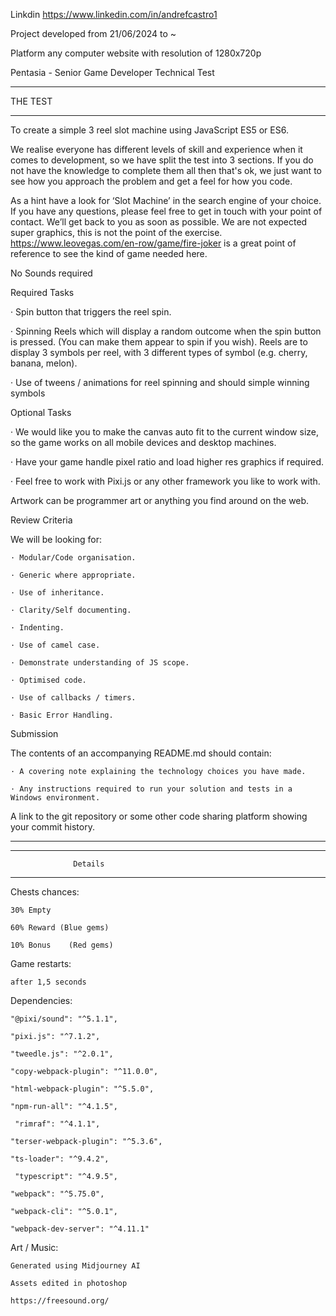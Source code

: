 Linkdin https://www.linkedin.com/in/andrefcastro1

Project developed from 21/06/2024 to ~

Platform any computer website with resolution of 1280x720p

Pentasia - Senior Game Developer Technical Test


***************************************************
 THE TEST
***************************************************


To create a simple 3 reel slot machine using JavaScript ES5 or ES6.

We realise everyone has different levels of skill and experience when it comes to development, so we have split the test into 3 sections. If you do not have the knowledge to complete them all then that's ok, we just want to see how you approach the problem and get a feel for how you code.

As a hint have a look for ‘Slot Machine’ in the search engine of your choice. If you have any questions, please feel free to get in touch with your point of contact. We’ll get back to you as soon as possible. We are not expected super graphics, this is not the point of the exercise. https://www.leovegas.com/en-row/game/fire-joker is a great point of reference to see the kind of game needed here.

No Sounds required

Required Tasks

· Spin button that triggers the reel spin.

· Spinning Reels which will display a random outcome when the spin button is pressed. (You can make them appear to spin if you wish). Reels are to display 3 symbols per reel, with 3 different types of symbol (e.g. cherry, banana, melon).

· Use of tweens / animations for reel spinning and should simple winning symbols

Optional Tasks

· We would like you to make the canvas auto fit to the current window size, so the game works on all mobile devices and desktop machines.

· Have your game handle pixel ratio and load higher res graphics if required.

· Feel free to work with Pixi.js or any other framework you like to work with.

Artwork can be programmer art or anything you find around on the web.

Review Criteria

We will be looking for:

    · Modular/Code organisation.

    · Generic where appropriate.

    · Use of inheritance.

    · Clarity/Self documenting.

    · Indenting.

    · Use of camel case.

    · Demonstrate understanding of JS scope.

    · Optimised code.

    · Use of callbacks / timers.

    · Basic Error Handling.

Submission

The contents of an accompanying README.md should contain:

    · A covering note explaining the technology choices you have made.

    · Any instructions required to run your solution and tests in a Windows environment.

A link to the git repository or some other code sharing platform showing your commit history.

----------------------------------------------------

***************************************************
                  Details
***************************************************

Chests chances:

    30% Empty

    60% Reward (Blue gems)

    10% Bonus    (Red gems)


Game restarts:

    after 1,5 seconds

Dependencies:

    "@pixi/sound": "^5.1.1",

    "pixi.js": "^7.1.2",

    "tweedle.js": "^2.0.1",

    "copy-webpack-plugin": "^11.0.0",  

    "html-webpack-plugin": "^5.5.0", 

    "npm-run-all": "^4.1.5",   

     "rimraf": "^4.1.1",    

    "terser-webpack-plugin": "^5.3.6",  

    "ts-loader": "^9.4.2",    

     "typescript": "^4.9.5",  

    "webpack": "^5.75.0",   

    "webpack-cli": "^5.0.1",  

    "webpack-dev-server": "^4.11.1"


Art / Music:

    Generated using Midjourney AI

    Assets edited in photoshop

    https://freesound.org/
    